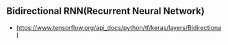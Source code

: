## Bidirectional RNN(Recurrent Neural Network)
- https://www.tensorflow.org/api_docs/python/tf/keras/layers/Bidirectional

